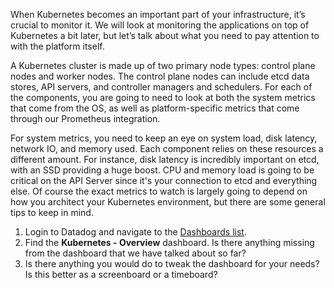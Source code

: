 When Kubernetes becomes an important part of your infrastructure, it’s crucial to monitor it. We will look at monitoring the applications on top of Kubernetes a bit later, but let’s talk about what you need to pay attention to with the platform itself.


A Kubernetes cluster is made up of two primary node types: control plane nodes and worker nodes. The control plane nodes can include etcd data stores, API servers, and controller managers and schedulers. For each of the components, you are going to need to look at both the system metrics that come from the OS, as well as platform-specific metrics that come through our Prometheus integration.


For system metrics, you need to keep an eye on system load, disk latency, network IO, and memory used. Each component relies on these resources a different amount. For instance, disk latency is incredibly important on etcd, with an SSD providing a huge boost. CPU and memory load is going to be critical on the API Server since it's your connection to etcd and everything else. Of course the exact metrics to watch is largely going to depend on how you architect your Kubernetes environment, but there are some general tips to keep in mind.

1. Login to Datadog and navigate to the <a href="https://app.datadoghq.com/dashboards" target="_datadog">Dashboards list</a>. 
2. Find the **Kubernetes - Overview** dashboard. Is there anything missing from the dashboard that we have talked about so far?
3. Is there anything you would do to tweak the dashboard for your needs? Is this better as a screenboard or a timeboard?